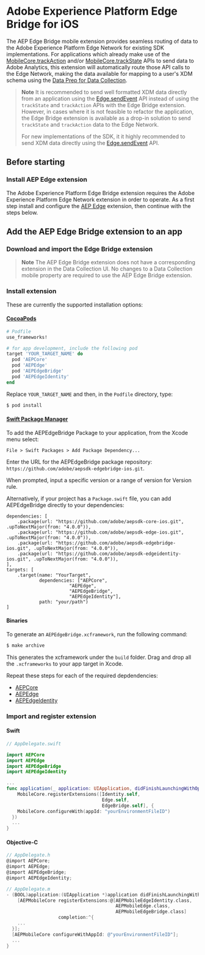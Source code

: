 # Adobe Experience Platform Edge Bridge for iOS
The AEP Edge Bridge mobile extension provides seamless routing of data to the Adobe Experience Platform Edge Network for existing SDK implementations. For applications which already make use of the [MobileCore.trackAction](https://aep-sdks.gitbook.io/docs/foundation-extensions/mobile-core/mobile-core-api-reference#trackaction) and/or [MobileCore.trackState](https://aep-sdks.gitbook.io/docs/foundation-extensions/mobile-core/mobile-core-api-reference#trackstate) APIs to send data to Adobe Analytics, this extension will automatically route those API calls to the Edge Network, making the data available for mapping to a user's XDM schema using the [Data Prep for Data Collection](https://experienceleague.adobe.com/docs/experience-platform/data-prep/home.html).

> **Note**
> It is recommended to send well formatted XDM data directly from an application using the [Edge.sendEvent](https://aep-sdks.gitbook.io/docs/foundation-extensions/experience-platform-extension/edge-network-api-reference#sendevent) API instead of using the `trackState` and `trackAction` APIs with the Edge Bridge extension. However, in cases where it is not feasible to refactor the application, the Edge Bridge extension is available as a drop-in solution to send `trackState` and `trackAction` data to the Edge Network.
>
>  For new implementations of the SDK, it it highly recommended to send XDM data directly using the [Edge.sendEvent](https://aep-sdks.gitbook.io/docs/foundation-extensions/experience-platform-extension/edge-network-api-reference#sendevent) API.
>

## Before starting

### Install AEP Edge extension

The Adobe Experience Platform Edge Bridge extension requires the Adobe Experience Platform Edge Network extension in order to operate. As a first step install and configure the [AEP Edge](https://github.com/adobe/aepsdk-edge-ios#readme) extension, then continue with the steps below.

## Add the AEP Edge Bridge extension to an app

### Download and import the Edge Bridge extension

> **Note**
> The AEP Edge Bridge extension does not have a corresponding extension in the Data Collection UI. No changes to a Data Collection mobile property are required to use the AEP Edge Bridge extension.

### Install extension
These are currently the supported installation options:

#### [CocoaPods](https://guides.cocoapods.org/using/using-cocoapods.html)

```ruby
# Podfile
use_frameworks!

# for app development, include the following pod
target 'YOUR_TARGET_NAME' do
  pod 'AEPCore'
  pod 'AEPEdge'
  pod 'AEPEdgeBridge'
  pod 'AEPEdgeIdentity'
end
```

Replace `YOUR_TARGET_NAME` and then, in the `Podfile` directory, type:

```ruby
$ pod install
```

#### [Swift Package Manager](https://github.com/apple/swift-package-manager)

To add the AEPEdgeBridge Package to your application, from the Xcode menu select:

`File > Swift Packages > Add Package Dependency...`

Enter the URL for the AEPEdgeBridge package repository: `https://github.com/adobe/aepsdk-edgebridge-ios.git`.

When prompted, input a specific version or a range of version for Version rule.

Alternatively, if your project has a `Package.swift` file, you can add AEPEdgeBridge directly to your dependencies:

```
dependencies: [
	.package(url: "https://github.com/adobe/aepsdk-core-ios.git", .upToNextMajor(from: "4.0.0")),
	.package(url: "https://github.com/adobe/aepsdk-edge-ios.git", .upToNextMajor(from: "4.0.0")),
	.package(url: "https://github.com/adobe/aepsdk-edgebridge-ios.git", .upToNextMajor(from: "4.0.0")),
	.package(url: "https://github.com/adobe/aepsdk-edgeidentity-ios.git", .upToNextMajor(from: "4.0.0")),
],
targets: [
   	.target(name: "YourTarget",
    		dependencies: ["AEPCore",
                       "AEPEdge",
                       "AEPEdgeBridge",
                       "AEPEdgeIdentity"],
          	path: "your/path")
]
```

#### Binaries

To generate an `AEPEdgeBridge.xcframework`, run the following command:

```ruby
$ make archive
```

This generates the xcframework under the `build` folder. Drag and drop all the `.xcframeworks` to your app target in Xcode.

Repeat these steps for each of the required depdendencies:
- [AEPCore](https://github.com/adobe/aepsdk-core-ios#binaries)
- [AEPEdge](https://github.com/adobe/aepsdk-edge-ios#binaries)
- [AEPEdgeIdentity](https://github.com/adobe/aepsdk-edgeidentity-ios#binaries)

### Import and register extension

#### Swift

```swift
// AppDelegate.swift

import AEPCore
import AEPEdge
import AEPEdgeBridge
import AEPEdgeIdentity

...
func application(_ application: UIApplication, didFinishLaunchingWithOptions launchOptions: [UIApplication.LaunchOptionsKey: Any]?) -> Bool {
    MobileCore.registerExtensions([Identity.self,
                                   Edge.self,
                                   EdgeBridge.self], {
    MobileCore.configureWith(appId: "yourEnvironmentFileID")
  })
  ...
}
```

#### Objective-C

```objectivec
// AppDelegate.h
@import AEPCore;
@import AEPEdge;
@import AEPEdgeBridge;
@import AEPEdgeIdentity;
```

```objectivec
// AppDelegate.m
- (BOOL)application:(UIApplication *)application didFinishLaunchingWithOptions:(NSDictionary *)launchOptions {
    [AEPMobileCore registerExtensions:@[AEPMobileEdgeIdentity.class,
                                        AEPMobileEdge.class,
                                        AEPMobileEdgeBridge.class]
                   completion:^{
    ...
  }];
  [AEPMobileCore configureWithAppId: @"yourEnvironmentFileID"];
  ...
}
```
